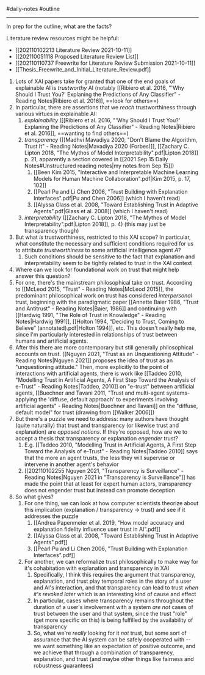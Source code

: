 #daily-notes #outline
___
In prep for the outline, what are the facts?

Literature review resources might be helpful:
- [[202110102213 Literature Review 2021-10-11]]
- [[202110051118 Proposed Literature Review List]]
- [[202110110737 Freewrite for Literature Review Submission 2021-10-11]]
- [[Thesis_Freewrite_and_Initial_Literature_Review.pdf]]

1. Lots of XAI papers take for granted that one of the end goals of explainable AI is *trustworthy* AI (notably [[Ribiero et al. 2016, "'Why Should I Trust You?' Explaning the Predictions of Any Classifier" - Reading Notes|Ribiero et al. 2016]], ==look for others==)
2. In particular, there are assertions that we *reach* trustworthiness through various virtues in explainable AI:
	1. *explainability* ([[Ribiero et al. 2016, "'Why Should I Trust You?' Explaning the Predictions of Any Classifier" - Reading Notes|Ribiero et al. 2016]], ==wanting to find others==)
	2. *transparency* ([[Madhvi Mavadiya 2020, "Don't Blame the Algorithm, Trust It" - Reading Notes|Mavadiya 2020 (Forbes)]], [[Zachary C. Lipton 2018, "The Mythos of Model Interpretability".pdf|Lipton 2018]] p. 21, apparently a section covered in [[2021 Sep 15 Daily Notes#Unstructured reading notes|my notes from Sep 15]])
		1. [[Been Kim 2015, "Interactive and Interpretable Machine Learning Models for Human Machine Collaboration".pdf|Kim 2015, p. 17, 102]]
		2. [[Pearl Pu and Li Chen 2006, "Trust Building with Explanation Interfaces".pdf|Pu and Chen 2006]] (which I haven't read)
		3. [[Alyssa Glass et al. 2008, "Toward Establishing Trust in Adaptive Agents".pdf|Glass et al. 2008]] (which I haven't read)
	3. *interpretability* ([[Zachary C. Lipton 2018, "The Mythos of Model Interpretability".pdf|Lipton 2018]], p. 4) (this may just be transparency though)
3. But what *is* trustworthiness, restricted to this XAI scope? In particular, what constitute the necessary and sufficient conditions required for us to attribute *trustworthiness* to some artificial intelligence agent $A$?
	1. Such conditions should be sensitive to the fact that explanation and interpretability seem to be tightly related to trust in the XAI context
4. Where can we look for foundational work on trust that might help answer this question?
5. For one, there's the mainstream philosophical take on trust. According to [[McLeod 2015, "Trust" - Reading Notes|McLeod 2015]], the predominant philosophical work on trust has considered *interpersonal* trust, beginning with the paradigmatic paper [[Annette Baier 1986, "Trust and Antitrust" - Reading Notes|Baier, 1986]] and continuing with [[Hardwig 1991, "The Role of Trust in Knowledge" - Reading Notes|Hardwig 1991]], [[Holton 1994, “Deciding to Trust, Coming to Believe” (annotated).pdf|Holton 1994]], etc. This doesn't really help me, since I'm particularly interested in relationships of trust between humans and artificial agents.
6. After this there are more contemporary but still generally philosophical accounts on trust. [[Nguyen 2021, "Trust as an Unquestioning Attitude" - Reading Notes|Nguyen 2021]] proposes the idea of trust as an "unquestioning attitude." Then, more explicitly to the point of interactions with artificial agents, there is work like [[Taddeo 2010, "Modelling Trust in Artificial Agents, A First Step Toward the Analysis of e-Trust" - Reading Notes|Taddeo, 2010]] on "e-trust" between artificial agents, [[Buechner and Tavani 2011, "Trust and multi-agent systems- applying the 'diffuse, default approach' to experiments involving artificial agents" - Reading Notes|Buechner and Tavani]] on the "diffuse, default model" for trust (drawing from [[Walker 2006]])
7. But there's a puzzle we need to address: many authors have thought (quite naturally) that trust and transparency (or likewise trust and explanation) are *opposed notions*. If they're opposed, how are we to accept a thesis that transparency or explanation *engender* trust?
	1. E.g. [[Taddeo 2010, "Modelling Trust in Artificial Agents, A First Step Toward the Analysis of e-Trust" - Reading Notes|Taddeo 2010]] says that the more an agent trusts, the less they will supervise or intervene in another agent's behavior
	2. [[202110102255 Nguyen 2021, "Transparency is Surveillance" - Reading Notes|Nguyen 2021 in "Transparency is Surveillance"]] has made the point that at least for expert human actors, transparency does not engender trust but instead can promote deception
8. So what gives?
	1. For one thing, we can look at how computer scientists theorize about this implication (explanation / transparency $\rightarrow$ trust) and see if it addresses the puzzle
		1. [[Andrea Papenmeier et al. 2019, "How model accuracy and explanation fidelity influence user trust in AI".pdf]]
		2. [[Alyssa Glass et al. 2008, "Toward Establishing Trust in Adaptive Agents".pdf]]
		3. [[Pearl Pu and Li Chen 2006, "Trust Building with Explanation Interfaces".pdf]]
	2. For another, we can reformalize trust philosophically to make way for it's cohabitation with explanation and transparency in XAI
		1. Specifically, I think this requires the argument that transparency, explanation, and trust play temporal roles in the story of a user and AI's interaction, and that transparency can lead to trust *when it's revoked later* which is an interesting kind of cause and effect
		2. In particular, cases where transparency remains throughout the duration of a user's involvement with a system *are not* cases of trust between the user and that system, since the trust "role" (get more specific on this) is being fulfilled by the availability of transparency
		3. So, what we're *really* looking for it *not* trust, but some sort of assurance that the AI system can be safely cooperated with -- we want something like an expectation of positive outcome, and we achieve that through a combination of transparency, explanation, and trust (and maybe other things like fairness and robustness guarantees)